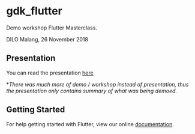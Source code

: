 # gdk_flutter

Demo workshop Flutter Masterclass. 

DILO Malang, 26 November 2018

## Presentation

You can read the presentation [here](https://speakerdeck.com/hidrodixtion/flutter-masterclass)

*_There was much more of demo / workshop instead of presentation, thus the presentation only contains summary of what was being demoed._

## Getting Started

For help getting started with Flutter, view our online
[documentation](https://flutter.io/).
